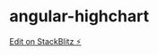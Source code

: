 # angular-highchart

[Edit on StackBlitz ⚡️](https://stackblitz.com/edit/pie-chart-using-highcharts-yvlvwn)